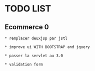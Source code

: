 

# TODO LIST


## Ecommerce 0
	
	* remplacer deuxjsp par jstl
	
	* improve ui WITH BOOTSTRAP and jquery
	
	* passer la servlet au 3.0 
	
	* validation form




